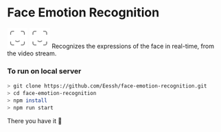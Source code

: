 # Face Emotion Recognition
![Logo](./src/logo.svg)
<img src="src/logo.svg" width={200} height={200}>
Recognizes the expressions of the face in real-time, from the video stream.

### To run on local server
```bash
> git clone https://github.com/Eessh/face-emotion-recognition.git
> cd face-emotion-recognition
> npm install
> npm run start
```
There you have it 🙌